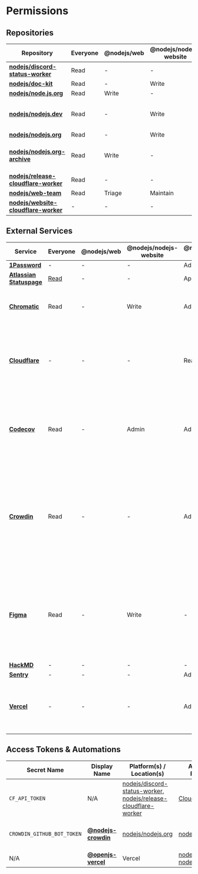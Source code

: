# Permissions

## Repositories

| Repository                               | Everyone | @nodejs/web | @nodejs/nodejs-website | @nodejs/web-infra | @nodejs/web-admins | Notes                          |
| ---------------------------------------- | -------- | ----------- | ---------------------- | ----------------- | ------------------ | ------------------------------ |
| **[nodejs/discord-status-worker][]**     | Read     | -           | -                      | Maintain          | Admin              |                                |
| **[nodejs/doc-kit][]**                   | Read     | -           | Write                  | Maintain          | Admin              |                                |
| **[nodejs/node.js.org][]**               | Read     | Write       | -                      | Maintain          | Admin              |                                |
| **[nodejs/nodejs.dev][]**                | Read     | -           | Write                  | Maintain          | Admin              | This repository is _archived_. |
| **[nodejs/nodejs.org][]**                | Read     | -           | Write                  | Maintain          | Admin              |                                |
| **[nodejs/nodejs.org-archive][]**        | Read     | Write       | -                      | Maintain          | Admin              | This repository is _archived_. |
| **[nodejs/release-cloudflare-worker][]** | Read     | -           | -                      | Maintain          | Admin              |                                |
| **[nodejs/web-team][]**                  | Read     | Triage      | Maintain               | -                 | Admin              |                                |
| **[nodejs/website-cloudflare-worker][]** | -        | -           | -                      | Maintain          | Admin              |                                |

## External Services

| Service                      | Everyone                           | @nodejs/web | @nodejs/nodejs-website | @nodejs/web-infra | @nodejs/web-admins | Notes                                                                                                                        |
| ---------------------------- | ---------------------------------- | ----------- | ---------------------- | ----------------- | ------------------ | ---------------------------------------------------------------------------------------------------------------------------- |
| **[1Password][]**            | -                                  | -           | -                      | Admin             | Admin              |                                                                                                                              |
| **[Atlassian Statuspage][]** | [Read](https://status.nodejs.org/) | -           | -                      | App Admin         | Org Admin          |
| **[Chromatic][]**            | Read                               | -           | Write                  | Admin             | Admin              | Access to this service is granted via GitHub authentication.                                                                 |
| **[Cloudflare][]**           | -                                  | -           | -                      | Read              | Admin              | Access to this service is controlled by @nodejs/build. Additional access may be granted on a case-by-case basis.             |
| **[Codecov][]**              | Read                               | -           | Admin                  | Admin             | Admin              | Access to this service is granted via GitHub authentication, and only related to the repository above.                       |
| **[Crowdin][]**              | Read                               | -           | -                      | Admin             | Admin              | Credentials for a user with elevated exist in 1Password. Access to this service may be granted to outside collaborators on a case-by-case, language-by-language basis.                |
| **[Figma][]**                | Read                               | -           | Write                  | -                 | -                  | Access to this service is controlled by the OpenJS Foundation and @avivkeller, and only covers website-related design files. |
| **[HackMD][]**               | -                                  | -           | -                      | -                 | Admin | |
| **[Sentry][]**               | -                                  | -              | -                      | Admin             | Admin              |                                                                                                                              |
| **[Vercel][]**               | -                                  | -           | -                      | Admin             | Admin              | Along with individual access, credentials for a user with elevated exist in 1Password. |

## Access Tokens & Automations

| Secret Name                | Display Name            | Platform(s) / Location(s)                                              | Associated Project(s)                     | Access Level | Expiry | Notes                                       |
| -------------------------- | ----------------------- | ---------------------------------------------------------------------- | ----------------------------------------- | ------------ | ------ | ------------------------------------------- |
| `CF_API_TOKEN`             | N/A                     | [nodejs/discord-status-worker][], [nodejs/release-cloudflare-worker][] | [Cloudflare][]                            | Write        | -      | Used for deploying to Cloudflare Workers    |
| `CROWDIN_GITHUB_BOT_TOKEN` | **[@nodejs-crowdin][]** | [nodejs/nodejs.org][]                                                  | [nodejs/nodejs.org][]                     | Write        | -      | Used for localization workflows via Crowdin |
| N/A                        | **[@openjs-vercel][]**  | Vercel                                                                 | [nodejs/nodejs.org][], [nodejs/doc-kit][] | Admin        | -      | Used for deployments                        |

[1Password]: https://1password.com/
[@nodejs-crowdin]: https://github.com/nodejs-crowdin
[@openjs-vercel]: https://github.com/openjs-vercel
[Atlassian Statuspage]: https://manage.statuspage.io/pages/rxy2rhgm8q1n/incidents
[Chromatic]: https://www.chromatic.com/builds?appId=64c7d71358830e9105808652
[Cloudflare]: https://dash.cloudflare.com/07be8d2fbc940503ca1be344714cb0d1
[Codecov]: https://app.codecov.io/github/nodejs
[Crowdin]: https://crowdin.com/project/nodejs-web
[Figma]: https://www.figma.com/file/a10cjjw3MzvRQMPT9FP3xz
[HackMD]: https://hackmd.io
[nodejs/discord-status-worker]: https://github.com/nodejs/discord-status-worker
[nodejs/doc-kit]: https://github.com/nodejs/doc-kit
[nodejs/node.js.org]: https://github.com/nodejs/node.js.org
[nodejs/nodejs.dev]: https://github.com/nodejs/nodejs.dev
[nodejs/nodejs.org]: https://github.com/nodejs/nodejs.org
[nodejs/nodejs.org-archive]: https://github.com/nodejs/nodejs.org-archive
[nodejs/release-cloudflare-worker]: https://github.com/nodejs/release-cloudflare-worker
[nodejs/web-team]: https://github.com/nodejs/web-team
[nodejs/website-cloudflare-worker]: https://github.com/nodejs/website-cloudflare-worker
[Sentry]: https://sentry.io/
[Vercel]: https://vercel.com/
